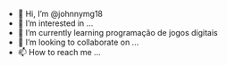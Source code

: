 - 👋 Hi, I’m @johnnymg18
- 👀 I’m interested in ...
- 🌱 I’m currently learning programação de jogos digitais
- 💞️ I’m looking to collaborate on ...
- 📫 How to reach me ...

<!---
johnnymg18/johnnymg18 is a ✨ special ✨ repository because its `README.md` (this file) appears on your GitHub profile.
You can click the Preview link to take a look at your changes.
--->
